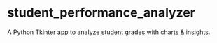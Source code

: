 # student_performance_analyzer
A Python Tkinter app to analyze student grades with charts &amp; insights.
